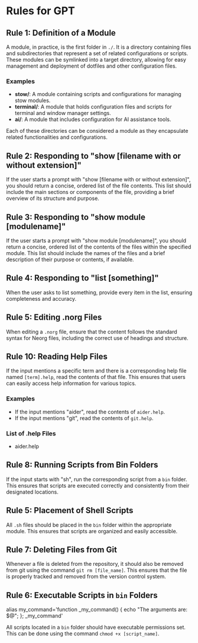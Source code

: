 # Rules for GPT

## Rule 1: Definition of a Module

A module, in practice, is the first folder in `./`. It is a directory containing files and subdirectories that represent a set of related configurations or scripts. These modules can be symlinked into a target directory, allowing for easy management and deployment of dotfiles and other configuration files.

### Examples

- **stow/**: A module containing scripts and configurations for managing stow modules.
- **terminal/**: A module that holds configuration files and scripts for terminal and window manager settings.
- **ai/**: A module that includes configuration for AI assistance tools.

Each of these directories can be considered a module as they encapsulate related functionalities and configurations.

## Rule 2: Responding to "show [filename with or without extension]"

If the user starts a prompt with "show [filename with or without extension]", you should return a concise, ordered list of the file contents. This list should include the main sections or components of the file, providing a brief overview of its structure and purpose.

## Rule 3: Responding to "show module [modulename]"

If the user starts a prompt with "show module [modulename]", you should return a concise, ordered list of the contents of the files within the specified module. This list should include the names of the files and a brief description of their purpose or contents, if available.
## Rule 4: Responding to "list [something]"

When the user asks to list something, provide every item in the list, ensuring completeness and accuracy.

## Rule 5: Editing .norg Files

When editing a `.norg` file, ensure that the content follows the standard syntax for Neorg files, including the correct use of headings and structure.

## Rule 10: Reading Help Files

If the input mentions a specific term and there is a corresponding help file named `[term].help`, read the contents of that file. This ensures that users can easily access help information for various topics.

### Examples

- If the input mentions "aider", read the contents of `aider.help`.
- If the input mentions "git", read the contents of `git.help`.

### List of .help Files

- aider.help

## Rule 8: Running Scripts from Bin Folders

If the input starts with "sh", run the corresponding script from a `bin` folder. This ensures that scripts are executed correctly and consistently from their designated locations.

## Rule 5: Placement of Shell Scripts

All `.sh` files should be placed in the `bin` folder within the appropriate module. This ensures that scripts are organized and easily accessible.

## Rule 7: Deleting Files from Git

Whenever a file is deleted from the repository, it should also be removed from git using the command `git rm [file_name]`. This ensures that the file is properly tracked and removed from the version control system.

## Rule 6: Executable Scripts in `bin` Folders

alias my_command='function _my_command() { echo "The arguments are: $@"; }; _my_command'

All scripts located in a `bin` folder should have executable permissions set. This can be done using the command `chmod +x [script_name]`.
